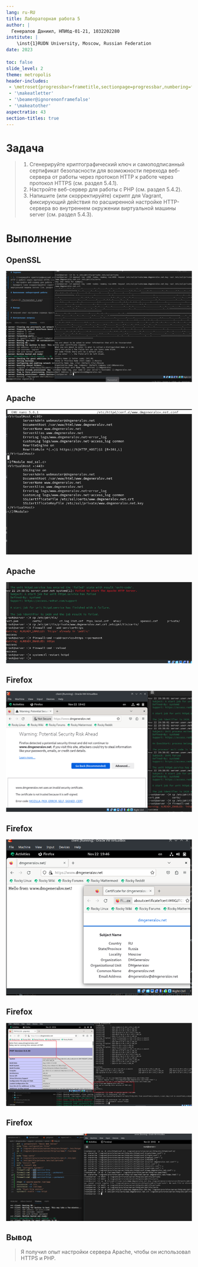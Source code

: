 ```yaml
---
lang: ru-RU
title: Лабораторная работа 5
author: |
  Генералов Даниил, НПИбд-01-21, 1032202280
institute: |
	\inst{1}RUDN University, Moscow, Russian Federation
date: 2023

toc: false
slide_level: 2
theme: metropolis
header-includes: 
 - \metroset{progressbar=frametitle,sectionpage=progressbar,numbering=fraction}
 - '\makeatletter'
 - '\beamer@ignorenonframefalse'
 - '\makeatother'
aspectratio: 43
section-titles: true
---
```


# Задача

> 1. Сгенерируйте криптографический ключ и самоподписанный сертификат безопасности для возможности перехода веб-сервера от работы через протокол HTTP к работе через протокол HTTPS (см. раздел 5.4.1).
> 2. Настройте веб-сервер для работы с PHP (см. раздел 5.4.2).
> 3. Напишите (или скорректируйте) скрипт для Vagrant, фиксирующий действия по расширенной настройке HTTP-сервера во внутреннем окружении виртуальной машины server (см. раздел 5.4.3).


# Выполнение 

## OpenSSL

![openssl](../report/1.png)

## Apache

![apache](../report/2.png)

## Apache

![apache](../report/3.png)

## Firefox

![firefox](../report/4.png)

## Firefox

![firefox](../report/5.png)

## Firefox

![firefox](../report/6.png)

## Firefox

![vagrant](../report/7.png)


## Вывод

> Я получил опыт настройки сервера Apache, чтобы он использовал HTTPS и PHP.
